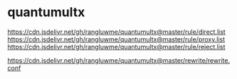 # quantumultx
https://cdn.jsdelivr.net/gh/rangluwme/quantumultx@master/rule/direct.list
https://cdn.jsdelivr.net/gh/rangluwme/quantumultx@master/rule/proxy.list
https://cdn.jsdelivr.net/gh/rangluwme/quantumultx@master/rule/reject.list

https://cdn.jsdelivr.net/gh/rangluwme/quantumultx@master/rewrite/rewrite.conf

